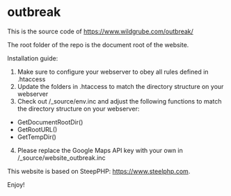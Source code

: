 # outbreak
This is the source code of https://www.wildgrube.com/outbreak/

The root folder of the repo is the document root of the website.

Installation guide:
1. Make sure to configure your webserver to obey all rules defined in .htaccess
2. Update the folders in .htaccess to match the directory structure on your webserver
3. Check out /_source/env.inc and adjust the following functions to match the directory structure on your webserver:
- GetDocumentRootDir()
- GetRootURL()
- GetTempDir() 
4. Please replace the Google Maps API key with your own in /_source/website_outbreak.inc

This website is based on SteepPHP: https://www.steelphp.com.

Enjoy!
